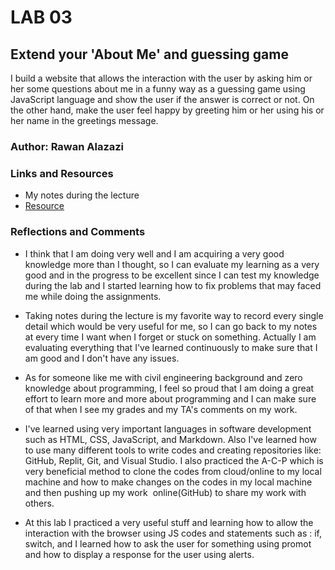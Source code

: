 # LAB 03

## Extend your 'About Me' and guessing game

I build a website that allows the interaction with the user by asking him or her some questions about me in a funny way as a guessing game using JavaScript language and show the user if the answer is correct or not.
On the other hand, make the user feel happy by greeting him or her using his or her name in the greetings message.

### Author: Rawan Alazazi

### Links and Resources

- My notes during the lecture
- [Resource](https://codefellows.github.io/code-201-guide/curriculum/class-02/project_setup)

### Reflections and Comments

- I think that I am doing very well and I am acquiring a very good knowledge more than I thought, so I can evaluate my    learning as a very good and in the progress to be excellent since I can test my knowledge during the lab and I started   learning how to fix problems that may faced me while doing the assignments.  

- Taking notes during the lecture is my favorite way to record every single detail which would be very useful for me, so I can go back to my notes at every time I want when I forget or stuck on something.
Actually I am evaluating everything that I've learned continuously to make sure that I am good and I don't have any issues.

- As for someone like me with civil engineering background and zero knowledge about programming, I feel so proud that I am doing a great effort to learn more and more about programming and I can make sure of that when I see my grades and my TA's comments on my work.

- I've learned using very important languages in software development such as HTML, CSS, JavaScript, and Markdown. Also I've learned how to use many different tools to write codes and creating repositories like: GitHub, Replit, Git, and Visual Studio. I also practiced the A-C-P which is very beneficial method to clone the codes from cloud/online to my local machine and how to make changes on the codes in my local machine and then pushing up my work  online(GitHub) to share my work with others.

- At this lab I practiced a very useful stuff and learning how to allow the interaction with the browser using JS codes and statements such as : if, switch, and I learned how to ask the user for something using promot and how to display a response for the user using alerts.
